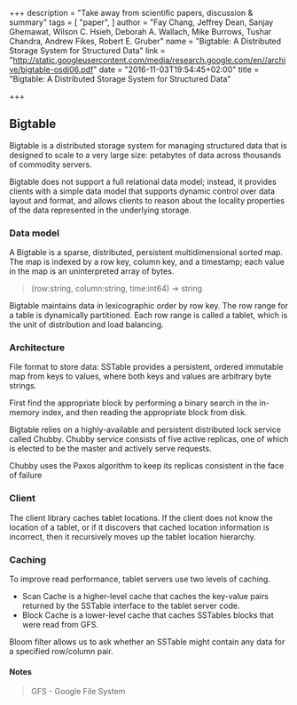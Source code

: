 +++
description = "Take away from scientific papers, discussion & summary"
tags = [
  "paper",
]
author = "Fay Chang, Jeffrey Dean, Sanjay Ghemawat, Wilson C. Hsieh, Deborah A. Wallach, Mike Burrows, Tushar Chandra, Andrew Fikes, Robert E. Gruber"
name = "Bigtable: A Distributed Storage System for Structured Data"
link = "http://static.googleusercontent.com/media/research.google.com/en//archive/bigtable-osdi06.pdf"
date = "2016-11-03T19:54:45+02:00"
title = "Bigtable: A Distributed Storage System for Structured Data"

+++

## Bigtable

Bigtable is a distributed storage system for managing structured data that is
designed to scale to a very large size: petabytes of data across thousands of commodity servers.

Bigtable does not support a full relational data model; instead, it provides
clients with a simple data model that supports dynamic control over data layout
and format, and allows clients to reason about the locality properties of the data
represented in the underlying storage.

### Data model

A Bigtable is a sparse, distributed, persistent multidimensional sorted map.
The map is indexed by a row key, column key, and a timestamp; each value in the map
is an uninterpreted array of bytes.

> (row:string, column:string, time:int64) → string

Bigtable maintains data in lexicographic order by row key. The row range for a table is dynamically partitioned.
Each row range is called a tablet, which is the unit of distribution and load balancing.

### Architecture

File format to store data: SSTable provides a persistent, ordered immutable map from keys to values, where both keys and values are arbitrary byte strings.

First find the appropriate block by performing a binary search in the in-memory index, and then reading the appropriate block from disk.

Bigtable relies on a highly-available and persistent distributed lock service called Chubby.
Chubby service consists of five active replicas, one of which is elected to be the master and actively serve requests.

Chubby uses the Paxos algorithm to keep its replicas consistent in the face of failure

### Client

The client library caches tablet locations.
If the client does not know the location of a tablet, or if it discovers that cached
location information is incorrect, then it recursively moves up the tablet location hierarchy.

### Caching

To improve read performance, tablet servers use two levels of caching.

 - Scan Cache is a higher-level cache that caches the key-value pairs returned by the SSTable interface to the tablet server code.
 - Block Cache is a lower-level cache that caches SSTables blocks that were read from GFS.

Bloom filter allows us to ask whether an SSTable might contain any data for a specified row/column pair.

#### Notes

> GFS - Google File System
